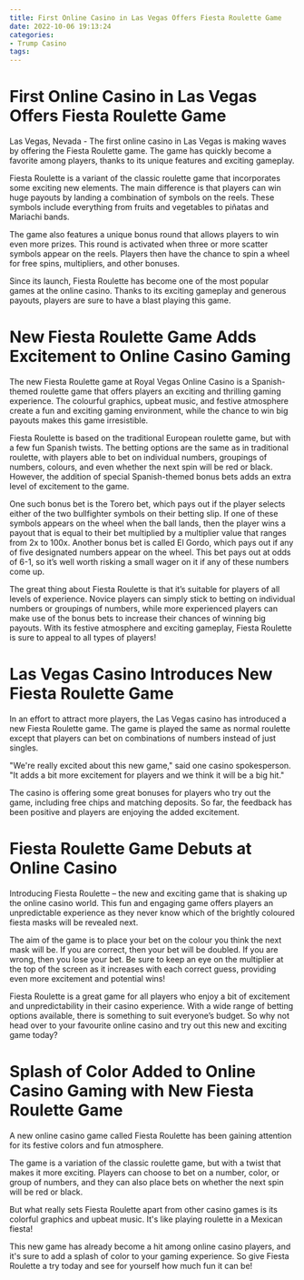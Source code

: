 ```yaml
---
title: First Online Casino in Las Vegas Offers Fiesta Roulette Game
date: 2022-10-06 19:13:24
categories:
- Trump Casino
tags:
---
```



#  First Online Casino in Las Vegas Offers Fiesta Roulette Game

Las Vegas, Nevada - The first online casino in Las Vegas is making waves by offering the Fiesta Roulette game. The game has quickly become a favorite among players, thanks to its unique features and exciting gameplay.

Fiesta Roulette is a variant of the classic roulette game that incorporates some exciting new elements. The main difference is that players can win huge payouts by landing a combination of symbols on the reels. These symbols include everything from fruits and vegetables to piñatas and Mariachi bands.

The game also features a unique bonus round that allows players to win even more prizes. This round is activated when three or more scatter symbols appear on the reels. Players then have the chance to spin a wheel for free spins, multipliers, and other bonuses.

Since its launch, Fiesta Roulette has become one of the most popular games at the online casino. Thanks to its exciting gameplay and generous payouts, players are sure to have a blast playing this game.

#  New Fiesta Roulette Game Adds Excitement to Online Casino Gaming

The new Fiesta Roulette game at Royal Vegas Online Casino is a Spanish-themed roulette game that offers players an exciting and thrilling gaming experience. The colourful graphics, upbeat music, and festive atmosphere create a fun and exciting gaming environment, while the chance to win big payouts makes this game irresistible.

Fiesta Roulette is based on the traditional European roulette game, but with a few fun Spanish twists. The betting options are the same as in traditional roulette, with players able to bet on individual numbers, groupings of numbers, colours, and even whether the next spin will be red or black. However, the addition of special Spanish-themed bonus bets adds an extra level of excitement to the game.

One such bonus bet is the Torero bet, which pays out if the player selects either of the two bullfighter symbols on their betting slip. If one of these symbols appears on the wheel when the ball lands, then the player wins a payout that is equal to their bet multiplied by a multiplier value that ranges from 2x to 100x. Another bonus bet is called El Gordo, which pays out if any of five designated numbers appear on the wheel. This bet pays out at odds of 6-1, so it’s well worth risking a small wager on it if any of these numbers come up.

The great thing about Fiesta Roulette is that it’s suitable for players of all levels of experience. Novice players can simply stick to betting on individual numbers or groupings of numbers, while more experienced players can make use of the bonus bets to increase their chances of winning big payouts. With its festive atmosphere and exciting gameplay, Fiesta Roulette is sure to appeal to all types of players!

#  Las Vegas Casino Introduces New Fiesta Roulette Game

In an effort to attract more players, the Las Vegas casino has introduced a new Fiesta Roulette game. The game is played the same as normal roulette except that players can bet on combinations of numbers instead of just singles.

"We're really excited about this new game," said one casino spokesperson. "It adds a bit more excitement for players and we think it will be a big hit."

The casino is offering some great bonuses for players who try out the game, including free chips and matching deposits. So far, the feedback has been positive and players are enjoying the added excitement.

#  Fiesta Roulette Game Debuts at Online Casino

Introducing Fiesta Roulette – the new and exciting game that is shaking up the online casino world. This fun and engaging game offers players an unpredictable experience as they never know which of the brightly coloured fiesta masks will be revealed next.

The aim of the game is to place your bet on the colour you think the next mask will be. If you are correct, then your bet will be doubled. If you are wrong, then you lose your bet. Be sure to keep an eye on the multiplier at the top of the screen as it increases with each correct guess, providing even more excitement and potential wins!

Fiesta Roulette is a great game for all players who enjoy a bit of excitement and unpredictability in their casino experience. With a wide range of betting options available, there is something to suit everyone’s budget. So why not head over to your favourite online casino and try out this new and exciting game today?

#  Splash of Color Added to Online Casino Gaming with New Fiesta Roulette Game

A new online casino game called Fiesta Roulette has been gaining attention for its festive colors and fun atmosphere.

The game is a variation of the classic roulette game, but with a twist that makes it more exciting. Players can choose to bet on a number, color, or group of numbers, and they can also place bets on whether the next spin will be red or black.

But what really sets Fiesta Roulette apart from other casino games is its colorful graphics and upbeat music. It's like playing roulette in a Mexican fiesta!

This new game has already become a hit among online casino players, and it's sure to add a splash of color to your gaming experience. So give Fiesta Roulette a try today and see for yourself how much fun it can be!